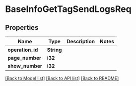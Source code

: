 # BaseInfoGetTagSendLogsReq

## Properties

Name | Type | Description | Notes
------------ | ------------- | ------------- | -------------
**operation_id** | **String** |  | 
**page_number** | **i32** |  | 
**show_number** | **i32** |  | 

[[Back to Model list]](../README.md#documentation-for-models) [[Back to API list]](../README.md#documentation-for-api-endpoints) [[Back to README]](../README.md)


